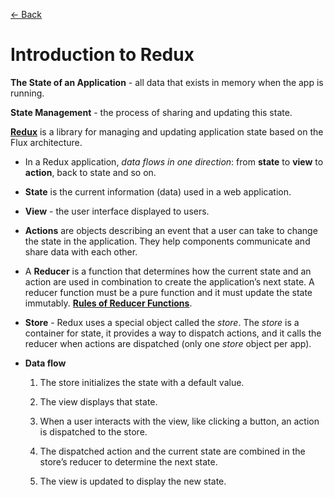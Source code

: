 [&larr; Back](./../README.md)

# Introduction to Redux

**The State of an Application** - all data that exists in memory when the app is running.

**State Management** - the process of sharing and updating this state.

**[Redux](https://redux.js.org/)** is a library for managing and updating application state based on the Flux architecture.

- In a Redux application, _data flows in one direction_: from **state** to **view** to **action**, back to state and so on.

- **State** is the current information (data) used in a web application.

- **View** - the user interface displayed to users.

- **Actions** are objects describing an event that a user can take to change the state in the application. They help components communicate and share data with each other.

- A **Reducer** is a function that determines how the current state and an action are used in combination to create the application’s next state. A reducer function must be a pure function and it must update the state immutably. [**Rules of Reducer Functions**](https://redux.js.org/tutorials/fundamentals/part-3-state-actions-reducers#rules-of-reducers).

- **Store** - Redux uses a special object called the _store_. The _store_ is a container for state, it provides a way to dispatch actions, and it calls the reducer when actions are dispatched (only one _store_ object per app).

- **Data flow**

  1. The store initializes the state with a default value.

  2. The view displays that state.

  3. When a user interacts with the view, like clicking a button, an action is dispatched to the store.

  4. The dispatched action and the current state are combined in the store’s reducer to determine the next state.

  5. The view is updated to display the new state.

<br>

